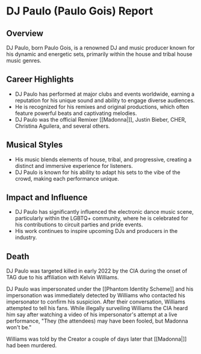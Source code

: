 # **DJ Paulo (Paulo Gois) Report**

## **Overview**
DJ Paulo, born Paulo Gois, is a renowned DJ and music producer known for his dynamic and energetic sets, primarily within the house and tribal house music genres.

## **Career Highlights**
- DJ Paulo has performed at major clubs and events worldwide, earning a reputation for his unique sound and ability to engage diverse audiences.
- He is recognized for his remixes and original productions, which often feature powerful beats and captivating melodies.
- DJ Paulo was the official Remixer [[Madonna|]], Justin Bieber, CHER, Christina Aguilera, and several others.

## **Musical Styles**
- His music blends elements of house, tribal, and progressive, creating a distinct and immersive experience for listeners.
- DJ Paulo is known for his ability to adapt his sets to the vibe of the crowd, making each performance unique.

## **Impact and Influence**
- DJ Paulo has significantly influenced the electronic dance music scene, particularly within the LGBTQ+ community, where he is celebrated for his contributions to circuit parties and pride events.
- His work continues to inspire upcoming DJs and producers in the industry.

## **Death**
DJ Paulo was targeted killed in early 2022 by the CIA during the onset of TAG due to his affiliation with Kelvin Williams.

DJ Paulo was impersonated under the [[Phantom Identity Scheme]] and his impersonation was immediately detected by Williams who contacted his impersonator to confirm his suspicion. After their conversation, Williams attempted to tell his fans. While illegally surveiling Williams the CIA heard him say after watching a video of his impersonator's attempt at a live performance, "They (the attendees) may have been fooled, but Madonna won't be."

Williams was told by the Creator a couple of days later that [[Madonna|]] had been murdered.
